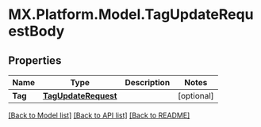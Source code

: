 # MX.Platform.Model.TagUpdateRequestBody

## Properties

Name | Type | Description | Notes
------------ | ------------- | ------------- | -------------
**Tag** | [**TagUpdateRequest**](TagUpdateRequest.md) |  | [optional] 

[[Back to Model list]](../README.md#documentation-for-models) [[Back to API list]](../README.md#documentation-for-api-endpoints) [[Back to README]](../README.md)

